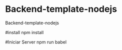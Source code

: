 # Backend-template-nodejs
Backend-template-nodejs

#install
npm install

#Iniciar Server
npm run babel
